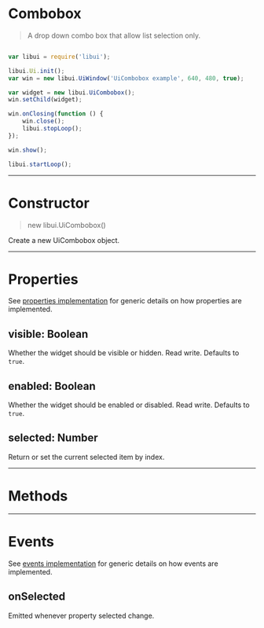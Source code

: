
# Combobox

> A drop down combo box that allow list selection only.

```js

var libui = require('libui');

libui.Ui.init();
var win = new libui.UiWindow('UiCombobox example', 640, 480, true);

var widget = new libui.UiCombobox();
win.setChild(widget);

win.onClosing(function () {
	win.close();
	libui.stopLoop();
});

win.show();

libui.startLoop();

```

---

# Constructor

> new libui.UiCombobox()

Create a new UiCombobox object.

---

# Properties

See [properties implementation](properties.md) for generic details on how properties are implemented.


## visible: Boolean

Whether the widget should be visible or hidden. 
Read write.
Defaults to `true`.



## enabled: Boolean

Whether the widget should be enabled or disabled. 
Read write.
Defaults to `true`.



## selected: Number

Return or set the current selected item by index.




---

# Methods



---

# Events

See [events implementation](events.md) for generic details on how events are implemented.


## onSelected

Emitted whenever property selected change.



